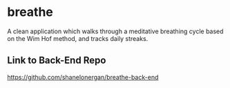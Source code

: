 # breathe
A clean application which walks through a meditative breathing cycle based on the Wim Hof method, and tracks daily streaks. 

## Link to Back-End Repo
https://github.com/shanelonergan/breathe-back-end
